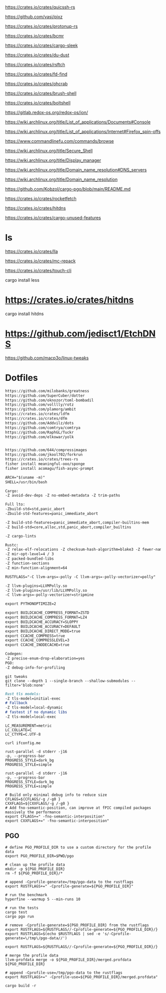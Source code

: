 
https://crates.io/crates/quicssh-rs

https://github.com/vasi/pixz

https://crates.io/crates/protonup-rs

https://crates.io/crates/bcmr

https://crates.io/crates/cargo-sleek

https://crates.io/crates/du-dust

https://crates.io/crates/rsftch

https://crates.io/crates/fd-find

https://crates.io/crates/ohcrab

https://crates.io/crates/brush-shell

https://crates.io/crates/boltshell

https://gitlab.redox-os.org/redox-os/ion/

https://wiki.archlinux.org/title/List_of_applications/Documents#Console

https://wiki.archlinux.org/title/List_of_applications/Internet#Firefox_spin-offs


https://www.commandlinefu.com/commands/browse

https://wiki.archlinux.org/title/Secure_Shell

https://wiki.archlinux.org/title/Display_manager

https://wiki.archlinux.org/title/Domain_name_resolution#DNS_servers

https://wiki.archlinux.org/title/Domain_name_resolution


https://github.com/Kobzol/cargo-pgo/blob/main/README.md

https://crates.io/crates/rocketfetch

https://crates.io/crates/hitdns

https://crates.io/crates/cargo-unused-features

# ls
https://crates.io/crates/lla

https://crates.io/crates/mc-repack

https://crates.io/crates/touch-cli

cargo install less


# https://crates.io/crates/hitdns
cargo install hitdns

# https://github.com/jedisct1/EtchDNS

https://github.com/macp3o/linux-tweaks

# Dotfiles

```markdown
https://github.com/milobanks/greatness
https://github.com/SuperCuber/dotter
https://github.com/oknozor/toml-bombadil
https://github.com/volllly/rotz
https://github.com/plamorg/ambit
https://crates.io/crates/ldfm
https://crates.io/crates/dfm
https://github.com/Addvilz/dots
https://github.com/comtrya/comtrya
https://github.com/RaphGL/Tuckr
https://github.com/elkowar/yolk


https://github.com/644/compressimages
https://github.com/jkool702/forkrun
https://crates.io/crates/trees-rs
fisher install meaningful-ooo/sponge
fisher install acomagu/fish-async-prompt
```

```markdown
ARCH="$(uname -m)"
SHELL=/usr/bin/bash

Cargo:
-Z avoid-dev-deps -Z no-embed-metadata -Z trim-paths

Full lto:
-Zbuild-std=std,panic_abort
-Zbuild-std-features=panic_immediate_abort

-Z build-std-features=panic_immediate_abort,compiler-builtins-mem
-Z build-std=core,alloc,std,panic_abort,compiler_builtins

-Z cargo-lints

Rustc:
-Z relax-elf-relocations -Z checksum-hash-algorithm=blake3 -Z fewer-names -Z combine-cgu
-Z mir-opt-level=4 / 3
-Z packed-bundled-libs
-Z function-sections
-Z min-function-alignment=64

RUSTFLAGS="-C llvm-args=-polly -C llvm-args=-polly-vectorizer=polly"

-Z llvm-plugins=LLVMPolly.so
-Z llvm-plugins=/usr/lib/LLVMPolly.so
-C llvm-args=-polly-vectorizer=stripmine

export PYTHONOPTIMIZE=2

export BUILDCACHE_COMPRESS_FORMAT=ZSTD
export BUILDCACHE_COMPRESS_FORMAT=LZ4
export BUILDCACHE_ACCURACY=SLOPPY
export BUILDCACHE_ACCURACY=DEFAULT
export BUILDCACHE_DIRECT_MODE=true
export CCACHE_COMPRESS=true
export CCACHE_COMPRESSLEVEL=3
export CCACHE_INODECACHE=true

Codegen:
-Z precise-enum-drop-elaboration=yes
PGO:
-Z debug-info-for-profiling


```
```
git tweaks
git clone --depth 1 --single-branch --shallow-submodules --filter='blob:none'
```
```markdown
Rust tls models:
-Z tls-model=initial-exec
# Fallback
-Z tls-model=local-dynamic
# fastest if no dynamic libs
-Z tls-model=local-exec 
```
```
LC_MEASUREMENT=metric
LC_COLLATE=C
LC_CTYPE=C.UTF-8

curl ifconfig.me

rust-parallel -d stderr -j16
-p, --progress-bar
PROGRESS_STYLE=dark_bg
PROGRESS_STYLE=simple
```
```
rust-parallel -d stderr -j16
-p, --progress-bar
PROGRESS_STYLE=dark_bg
PROGRESS_STYLE=simple
```
```
# Build only minimal debug info to reduce size
CFLAGS=${CFLAGS/-g /-g0 }
CXXFLAGS=${CXXFLAGS/-g /-g0 }
# Add fno-semantic-position, can improve at fPIC compiled packages massively the performance
export CFLAGS+=" -fno-semantic-interposition"
export CXXFLAGS+=" -fno-semantic-interposition"
```
## PGO
```
# define PGO_PROFILE_DIR to use a custom directory for the profile data
export PGO_PROFILE_DIR=$PWD/pgo

# clean up the profile data
mkdir -p ${PGO_PROFILE_DIR}
rm -f ${PGO_PROFILE_DIR}/*

# append -Cprofile-generate=/tmp/pgo-data to the rustflags
export RUSTFLAGS+=" -Cprofile-generate=${PGO_PROFILE_DIR}"

# run the benchmark
hyperfine --warmup 5 --min-runs 10

# run the tests
cargo test
cargo pgo run

# remove -Cprofile-generate=${PGO_PROFILE_DIR} from the rustflags
export RUSTFLAGS=${RUSTFLAGS//-Cprofile-generate=${PGO_PROFILE_DIR}/}
export RUSTFLAGS=$(echo $RUSTFLAGS | sed -e 's/-Cprofile-generate=\/tmp\/pgo-data//')

export RUSTFLAGS=${RUSTFLAGS//-Cprofile-generate=${PGO_PROFILE_DIR}/}

# merge the profile data
llvm-profdata merge -o ${PGO_PROFILE_DIR}/merged.profdata ${PGO_PROFILE_DIR}

# append -Cprofile-use=/tmp/pgo-data to the rustflags
export RUSTFLAGS+=" -Cprofile-use=${PGO_PROFILE_DIR}/merged.profdata"

cargo build -r
```
